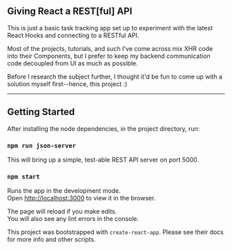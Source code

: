 ## Giving React a REST[ful] API

This is just a basic task tracking app set up to experiment with the latest React Hooks and connecting to a RESTful API.

Most of the projects, tutorials, and such I've come across mix XHR code into their Components, but I prefer to keep my backend communication code decoupled from UI as much as possible.

Before I research the subject further, I thought it'd be fun to come up with a solution myself first--hence, this project :)  

---

## Getting Started

After installing the node dependencies, in the project directory, run:

### `npm run json-server`

This will bring up a simple, test-able REST API server on port 5000.

### `npm start`

Runs the app in the development mode.\
Open [http://localhost:3000](http://localhost:3000) to view it in the browser.

The page will reload if you make edits.\
You will also see any lint errors in the console.

This project was bootstrapped with `create-react-app`. Please see their docs for more info and other scripts.

